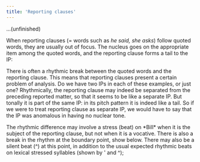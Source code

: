 ```yaml
---
title: 'Reporting clauses'
---
```


<script>
  import Audio from '$lib/Audio.svelte'
  import AudioWrapper from '$lib/AudioWrapper.svelte'
  import Naudio from '$lib/Naudio.svelte'
</script>

...(unfinished)

When reporting clauses (= words such as _he said, she asks_) follow quoted words, they are usually out of focus. The nucleus goes on the appropriate item among the quoted words, and the reporting clause forms a tail to the IP:

<Naudio
  sentence="'*How are you 'doing?' he asked. <br>
  'I *don't be'lieve it,' she explained."
  nuclei="{['do', 'lieve']}" 
/>
There is often a rhythmic break between the quoted words and the reporting clause.
This means that reporting clauses present a certain problem of analysis. Do we have two IPs in each of these examples, or just one? Rhythmically, the reporting clause may indeed be separated from the preceding reported matter, so that it seems to be like a separate IP. But tonally it is part of the same IP: in its pitch pattern it is indeed like a tail. So if we were to treat reporting clause as separate IP, we would have to say that the IP was anomalous in having no nuclear tone.

<AudioWrapper>
<Audio 
  sentence="(i) '*Where are you 'from, Bill?' asked Jim." 
  nuclei="{['from']}" 
  url="3-21" 
  start=10
  end=13
/>
<Audio 
  sentence="(ii) '*Where are you 'from? Bill asked Jim." 
  nuclei="{['from']}" 
  url="3-21" 
  start=13
  end=16
/>
</AudioWrapper>
The rhythmic difference may involve a stress (beat) on *Bill* when it is the subject of the reporting clause, but not when it is a vocative. There is also a break in the rhythm at the boundary point, show below. There may also be a silent beat (^) at this point, in addition to the usual expected rhythmic beats on lexical stressed syllables (shown by ' and ^);
